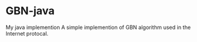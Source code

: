 GBN-java
========

My java implemention
A simple implemention of GBN algorithm used in the Internet protocal.
